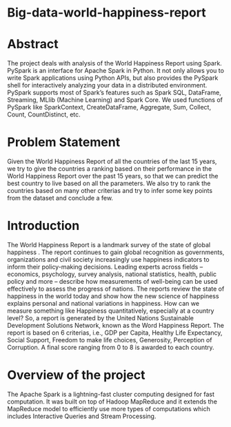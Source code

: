 # Big-data-world-happiness-report

# Abstract
The project deals with analysis of the World Happiness Report using Spark. PySpark is
an interface for Apache Spark in Python. It not only allows you to write Spark
applications using Python APIs, but also provides the PySpark shell for interactively
analyzing your data in a distributed environment. PySpark supports most of Spark’s
features such as Spark SQL, DataFrame, Streaming, MLlib (Machine Learning) and
Spark Core. We used functions of PySpark like SparkContext, CreateDataFrame,
Aggregate, Sum, Collect, Count, CountDistinct, etc.

# Problem Statement
Given the World Happiness Report of all the countries of the last 15 years, we try to
give the countries a ranking based on their performance in the World Happiness Report
over the past 15 years, so that we can predict the best country to live based on all the
parameters. We also try to rank the countries based on many other criterias and try to
infer some key points from the dataset and conclude a few.

# Introduction
The World Happiness Report is a landmark survey of the state of global happiness .
The report continues to gain global recognition as governments, organizations and civil
society increasingly use happiness indicators to inform their policy-making decisions.
Leading experts across fields – economics, psychology, survey analysis, national
statistics, health, public policy and more – describe how measurements of well-being
can be used effectively to assess the progress of nations. The reports review the state
of happiness in the world today and show how the new science of happiness explains
personal and national variations in happiness. How can we measure something like
Happiness quantitatively, especially at a country level? So, a report is generated by the
United Nations Sustainable Development Solutions Network, known as the Word
Happiness Report. The report is based on 6 criterias, i.e., GDP per Capita, Healthy Life
Expectancy, Social Support, Freedom to make life choices, Generosity, Perception of
Corruption. A final score ranging from 0 to 8 is awarded to each country.

# Overview of the project
The Apache Spark is a lightning-fast cluster computing designed for fast computation. It
was built on top of Hadoop MapReduce and it extends the MapReduce model to
efficiently use more types of computations which includes Interactive Queries and
Stream Processing.
